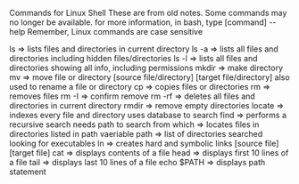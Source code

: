Commands for Linux Shell
These are from old notes. Some commands may no longer be available.
for more information, in bash, type [command] --help 
Remember, Linux commands are case sensitive

ls	=> lists files and directories in current directory
ls -a	=> lists all files and directories including hidden files/directories
ls -l	=> lists all files and directories showing all info, including permissions
mkdir 	=> make directory
mv	=> move file or directory [source file/directory] [target file/directory]
	also used to rename a file or directory
cp	=> copies files or directories
rm	=> removes files
rm -I	=> confirm remove
rm -rf	=> deletes all files and directories in current directory
rmdir	=> remove empty directories
locate	=> indexes every file and directory
	uses database to search
find	=> performs a recursive search
	needs path to search from
which	=> locates files in directories listed in path vaeriable
path	=> list of directories searched looking for executables
ln	=> creates hard and symbolic links [source file] [target file]
cat	=> displays contents of a file
head	=> displays first 10 lines of a file
tail	=> displays last 10 lines of a file
echo $PATH	=> displays path statement

